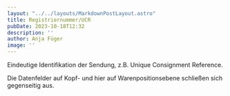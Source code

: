 ```yaml
---
layout: "../../layouts/MarkdownPostLayout.astro"
title: Registriernummer/UCR
pubDate: 2023-10-18T12:32
description: ''
author: Anja Füger
image: ''
---
```


Eindeutige Identifikation der Sendung, z.B. Unique Consignment Reference.

Die Datenfelder auf Kopf- und hier auf Warenpositionsebene schließen sich gegenseitig aus.